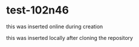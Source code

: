 # test-102n46
this was inserted online during creation

this was inserted locally after cloning the repository